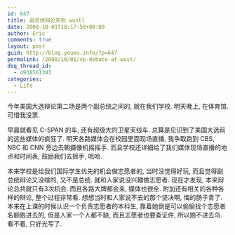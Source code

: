 ```yaml
---
id: 647
title: 副总统辩论来到 wustl
date: 2008-10-01T18:17:58+00:00
author: Eric
comments: true
layout: post
guid: http://blog.youxu.info/?p=647
permalink: /2008/10/01/vp-debate-at-wust/
dsq_thread_id:
  - 4938561383
categories:
  - Life
---
```

今年美国大选辩论第二场是两个副总统之间的, 就在我们学校. 明天晚上, 在体育馆. 可惜我没票. 

早晨就看见 C-SPAN 的车, 还有超级大的卫星天线车. 总算是见识到了美国大选前的这些媒体的疯狂了. 明天各路媒体会在校园里面现场直播, 我争取跑到 CBS, NBC 和 CNN 旁边去朝摄像机摇摇手. 而且学校还详细给了我们媒体现场直播的地点和时间表, 鼓励我们去摇手, 哈哈. 

本来学校是给我们国际学生优先的机会做志愿者的, 当时没觉得好玩, 而且觉得副总统辩论又没啥的, 又不是总统. 就和人家说没兴趣做志愿者. 现在才发现, 本来辩论总共就只有3次机会. 而且各路大牌都会来, 媒体也很全. 附加还有相关的各种各样的辩论, 整个过程非常看. 想想当时和人家说不去的那个坚决啊, 悔的肠子青了. 本来在上课的时候认识一个负责志愿者的本科生, 靠着她倒是可以偷偷找个志愿者名额跑进去的, 但是人家一个人都不缺, 而且志愿者也要查证件, 所以跑不进去鸟. 看不着, 只好光写了.